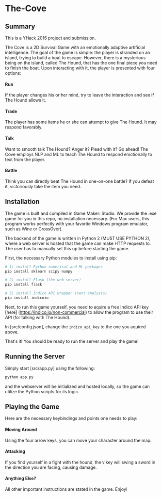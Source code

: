 # The-Cove

## Summary

This is a YHack 2016 project and submission.

The Cove is a 2D Survival Game with an emotionally adaptive artificial intelligence. The goal of the game is simple: the player is stranded on an island, trying to build a boat to escape. However, there is a mysterious being on the island, called The Hound, that has the one final piece you need to finish the boat. Upon interacting with it, the player is presented with four options:

#### Run
If the player changes his or her mind, try to leave the interaction and see if The Hound allows it.

#### Trade
The player has some items he or she can attempt to give The Hound. It may respond favorably. 

#### Talk
Want to smooth talk The Hound? Anger it? Plead with it? Go ahead! The Cove employs NLP and ML to teach The Hound to respond emotionally to text from the player.

#### Battle
Think you can directly beat The Hound in one-on-one battle? If you defeat it, victoriously take the item you need.

## Installation

The game is built and compiled in Game Maker: Studio. We provide the .exe game for you in this repo, no installation necessary. (For Mac users, this program works perfectly with your favorite Windows program emulator, such as Wine or CrossOver).

The backend of the game is written in Python 2 (MUST USE PYTHON 2), where a web server is hosted that the game can make HTTP requests to. The user has to manually set this up before starting the game. 

First, the necessary Python modules to install using pip:

```sh
# 1) install Python numerical and ML packages
pip install sklearn scipy numpy

# 2) install Flask (the web server)
pip install flask

# 3) install Indico API wrapper (text analysis)
pip install indicoio
```

Next, to run this game yourself, you need to aquire a free Indico API key [here] (https://indico.io/non-commercial) to allow the program to use their API (for talking with The Hound).

In [src/config.json], change the `indico_api_key` to the one you aquired above.

That's it! You should be ready to run the server and play the game!

## Running the Server

Simply start [src/app.py] using the following:

```sh
python app.py
```

and the webserver will be initialized and hosted locally, so the game can utilize the Python scripts for its logic.

## Playing the Game

Here are the necessary keybindings and points one needs to play:

#### Moving Around
Using the four arrow keys, you can move your character around the map.

#### Attacking
If you find yourself in a fight with the hound, the `V` key will swing a sword in the direction you are facing, causing damage.

#### Anything Else?
All other important instructions are stated in the game. Enjoy!
